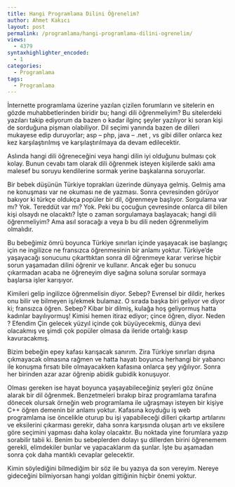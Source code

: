 ```yaml
---
title: Hangi Programlama Dilini Öğrenelim?
author: Ahmet Kakıcı
layout: post
permalink: /programlama/hangi-programlama-dilini-ogrenelim/
views:
  - 4379
syntaxhighlighter_encoded:
  - 1
categories:
  - Programlama
tags:
  - Programlama
---
```

İnternette programlama üzerine yazılan çizilen forumların ve sitelerin en gözde muhabbetlerinden biridir bu; hangi dili öğrenmeliyim? Bu sitelerdeki yazıları takip ediyorum da bazen o kadar ilginç şeyler yazılıyor ki soran kişi de sorduğuna pişman olabiliyor. Dil seçimi yanında bazen de dilleri mukayese edip duruyorlar; asp &#8211; php, java &#8211; .net , vs gibi diller onlarca kez kez karşılaştırılmış ve karşılaştırılmaya da devam edilecektir.

Aslında hangi dili öğreneceğini veya hangi dilin iyi olduğunu bulması çok kolay. Bunun cevabı tam olarak dili öğrenmek isteyen kişilerde saklı ama malesef bu soruyu kendilerine sormak yerine başkalarına soruyorlar.

<!--more-->Bir bebek düşünün Türkiye toprakları üzerinde dünyaya gelmiş. Gelmiş ama ne konuşması var ne okuması ne de yazması. Sonra çevresinden görüyor bakıyor ki türkçe oldukça popüler bir dil, öğrenmeye başlıyor. Sorgulama var mı? Yok. Tereddüt var mı? Yok. Peki bu çocuğun çevresinde onlarca dil bilen kişi olsaydı ne olacaktı? İşte o zaman sorgulamaya başlayacak; hangi dili öğrenmeliyim? Ama asıl soracağı a veya b bu dili neden öğrenmeliyim olmalıdır.

Bu bebeğimiz ömrü boyunca Türkiye sınırları içinde yaşayacak ise başlangıç için ne ingilizce ne fransızca öğrenmesinin bir anlamı yoktur. Türkiye&#8217;de yaşayacağı sonucunu çıkarttıktan sonra dil öğrenmeye karar verirse hiçbir sorun yaşamadan dilini öğrenir ve kullanır. Ancak eğer bu sonucu çıkarmadan acaba ne öğreneyim diye sağına soluna sorular sormaya başlarsa işler karışıyor.

Kimileri gelip ingilizce öğrenmelisin diyor. Sebep? Evrensel bir dildir, herkes onu bilir ve bilmeyen iş/ekmek bulamaz. O sırada başka biri geliyor ve diyor ki; fransızca öğren. Sebep? Kibar bir dilmiş, kulağa hoş geliyormuş hatta kadınlar bayılıyormuş! Kimisi hemen itiraz ediyor; çince öğren, diyor. Neden ? Efendim Çin gelecek yüzyıl içinde çok büyüyecekmiş, dünya devi olacakmış ve şimdi çok popüler olmasa da ileride ortalığı kasıp kavuracakmış.

Bizim bebeğin epey kafası karışacak sanırım. Zira Türkiye sınırları dışına çıkmayacak olmasına rağmen ve hatta hayatı boyunca herhangi bir yabancı ile konuşma fırsatı bile olmayacakken kafasına onlarca şey yığılıyor. Sonra her birinden azar azar öğrenip abidik gubidik konuşuyor.

Olması gereken ise hayat boyunca yaşayabileceğiniz şeyleri göz önüne alarak bir dil öğrenmek. Benzetmeleri bırakıp biraz programlama tarafına dönecek olursak örneğin web programlama ile uğraşmayı isteyen bir kişiye C++ öğren demenin bir anlamı yoktur. Kafasına koyduğu iş web programlama ise öncelikle oturup bu işi yapabileceği dilleri çıkartıp artılarını ve eksilerini çıkarması gerekir, daha sonra karşısında oluşan artı ve eksilere göre seçimini yapması daha kolay olacaktır. Bu noktada yine forumlara yazıp sorabilir tabii ki. Benim bu sebeplerden dolayı şu dillerden birini öğrenemem gerekli, elimdekiler bunlar ve yapacaklarım da şunlar. İşte bu aşamadan sonra çok daha mantıklı cevaplar gelecektir.

Kimin söylediğini bilmediğim bir söz ile bu yazıya da son vereyim. Nereye gideceğini bilmiyorsan hangi yoldan gittiğinin hiçbir önemi yoktur.